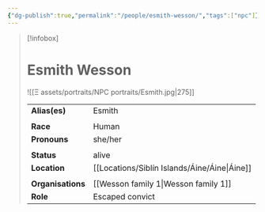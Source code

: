 ```yaml
---
{"dg-publish":true,"permalink":"/people/esmith-wesson/","tags":["npc"]}
---
```


> [!infobox] 
> 
> # Esmith Wesson
> ![[Ξ assets/portraits/NPC portraits/Esmith.jpg\|275]]
> 
> | | |
> | --- | --- |
> | **Alias(es)** | Esmith |
> | | | 
> | **Race** | Human |
> | **Pronouns** | she/her |
> | | | 
> | **Status** | alive | 
> | **Location** | [[Locations/Siblín Islands/Áine/Áine\|Áine]] |
> | | | 
> | **Organisations** | [[Wesson family 1\|Wesson family 1]] |
> | **Role** | Escaped convict |